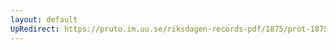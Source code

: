 ```yaml
---
layout: default
UpRedirect: https://pruto.im.uu.se/riksdagen-records-pdf/1875/prot-1875--fk--002/prot-1875--fk--002_004.pdf
---
```

